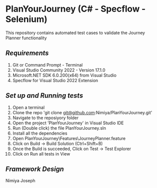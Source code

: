 # PlanYourJourney (C# - Specflow - Selenium)

This repository contains automated test cases to validate the Journey Planner functionality

## *Requirements*

1. Git or Command Prompt - Terminal
2. Visual Studio Community 2022 - Version 17.1.0
3. Microsoft.NET SDK 6.0.200(x64) from Visual Studio
4. Specflow for Visual Studio 2022 Extension

## *Set up and Running tests*

1. Open a terminal
2. Clone the repo 'git clone git@github.com:Nimiya/PlanYourJourney.git'
3. Navigate to the reposiyory folder
4. Open the project 'PlanYourJourney' in Visual Studio IDE
5. Run (Double click) the file PlanYourJourney.sln
6. Install all the dependencies
7. Open PlanYourJourney\Features\JourneyPlanner.feature
8. Click on Build -> Build Solution (Ctrl+Shift+B)
9. Once the Build is succeeded, Click on Test -> Test Explorer
10. Click on Run all tests in View


## *Framework Design*

Nimiya Joseph


